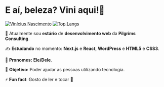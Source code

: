 # E aí, beleza? Vini aqui!👋

[![Vinícius Nascimento](https://github-readme-stats.vercel.app/api?username=viniNascimento63&show_icons=true&theme=react&locale=pt-br&hide=contribs,prs)](https://github.com/viniNascimento63)
[![Top Langs](https://github-readme-stats.vercel.app/api/top-langs/?username=viniNascimento63&layout=compact&theme=react&locale=pt-br)](https://github.com/viniNascimento63)

🧐 Atualmente sou **estário** de **desenvolvimento web** da **Pilgrims Consulting**.

✍️ **Estudando** no momento: **Next.js** e **React**, **WordPress** e **HTML5** e **CSS3**.

🎅 **Pronomes:** **Ele/Dele**.

🎯 **Objetivo:** Poder ajudar as pessoas utilizando tecnologia.

⚡ **Fun fact**: Gosto de ler e tocar 🎸

